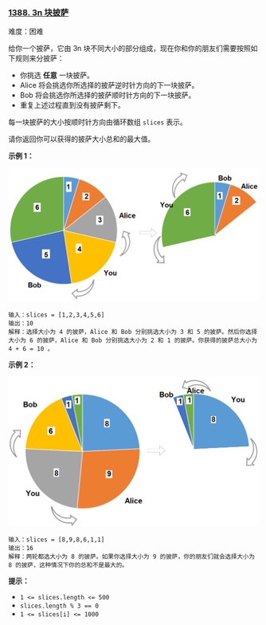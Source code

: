 ### [1388\. 3n 块披萨](https://leetcode.cn/problems/pizza-with-3n-slices/)

难度：困难

给你一个披萨，它由 3n 块不同大小的部分组成，现在你和你的朋友们需要按照如下规则来分披萨：

-   你挑选 **任意** 一块披萨。
-   Alice 将会挑选你所选择的披萨逆时针方向的下一块披萨。
-   Bob 将会挑选你所选择的披萨顺时针方向的下一块披萨。
-   重复上述过程直到没有披萨剩下。

每一块披萨的大小按顺时针方向由循环数组 `slices` 表示。

请你返回你可以获得的披萨大小总和的最大值。

**示例 1：**

![](./assets/img/Question1388_01.png)

```
输入：slices = [1,2,3,4,5,6]
输出：10
解释：选择大小为 4 的披萨，Alice 和 Bob 分别挑选大小为 3 和 5 的披萨。然后你选择大小为 6 的披萨，Alice 和 Bob 分别挑选大小为 2 和 1 的披萨。你获得的披萨总大小为 4 + 6 = 10 。
```

**示例 2：**

![](./assets/img/Question1388_02.png)

```
输入：slices = [8,9,8,6,1,1]
输出：16
解释：两轮都选大小为 8 的披萨。如果你选择大小为 9 的披萨，你的朋友们就会选择大小为 8 的披萨，这种情况下你的总和不是最大的。
```

**提示：**

-   `1 <= slices.length <= 500`
-   `slices.length % 3 == 0`
-   `1 <= slices[i] <= 1000`
